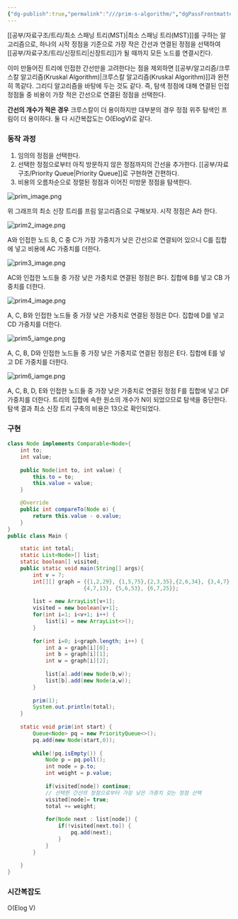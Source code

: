 ```yaml
---
{"dg-publish":true,"permalink":"///prim-s-algorithm/","dgPassFrontmatter":true}
---
```



[[공부/자료구조/트리/최소 스패닝 트리(MST)\|최소 스패닝 트리(MST)]]를 구하는 알고리즘으로, 하나의 시작 정점을 기준으로 가장 작은 간선과 연결된 정점을 선택하여 [[공부/자료구조/트리/신장트리\|신장트리]]가 될 때까지 모든 노드를 연결시킨다.

이미 만들어진 트리에 인접한 간선만을 고려한다는 점을 제외하면 [[공부/알고리즘/크루스칼 알고리즘(Kruskal Algorithm)\|크루스칼 알고리즘(Kruskal Algorithm)]]과 완전히 똑같다. 그리디 알고리즘을 바탕에 두는 것도 같다. 즉, 탐색 정점에 대해 연결된 인접 정점들 중 비용이 가장 적은 간선으로 연결된 정점을 선택한다.

**간선의 개수가 적은 경우** 크루스칼이 더 용이하지만 대부분의 경우 정점 위주 탐색인 프림이 더 용이하다. 둘 다 시간복잡도는 O(ElogV)로 같다.

### 동작 과정
1. 임의의 정점을 선택한다.
2. 선택한 정점으로부터 아직 방문하지 않은 정점까지의 간선을 추가한다. [[공부/자료구조/Priority Queue\|Priority Queue]]로 구현하면 간편하다.
3. 비용의 오름차순으로 정렬된 정점과 이어진 미방문 정점을 탐색한다.

![prim_image.png](/img/user/첨부파일/prim_image.png)

위 그래프의 최소 신장 트리를 프림 알고리즘으로 구해보자. 시작 정점은 A라 한다.

![prim2_image.png](/img/user/첨부파일/prim2_image.png)

A와 인접한 노드 B, C 중 C가 가장 가중치가 낮은 간선으로 연결되어 있으니 C를 집합에 넣고 비용에 AC 가중치를 더한다.

![prim3_image.png](/img/user/첨부파일/prim3_image.png)

AC와 인접한 노드들 중 가장 낮은 가중치로 연결된 정점은 B다. 집합에 B를 넣고 CB 가중치를 더한다.

![prim4_image.png](/img/user/첨부파일/prim4_image.png)

A, C, B와 인접한 노드들 중 가장 낮은 가중치로 연결된 정점은 D다. 집합에 D를 넣고 CD 가중치를 더한다.

![prim5_iamge.png](/img/user/첨부파일/prim5_iamge.png)

A, C, B, D와 인접한 노드들 중 가장 낮은 가중치로 연결된 정점은 E다. 집합에 E를 넣고 DE 가중치를 더한다.

![prim6_iamge.png](/img/user/첨부파일/prim6_iamge.png)

A, C, B, D, E와 인접한 노드들 중 가장 낮은 가중치로 연결된 정점 F를 집합에 넣고 DF 가중치를 더한다. 트리의 집합에 속한 원소의 개수가 N이 되었으므로 탐색을 중단한다. 탐색 결과 최소 신장 트리 구축의 비용은 13으로 확인되었다.
### 구현
```java
class Node implements Comparable<Node>{
	int to;
	int value;
	
	public Node(int to, int value) {
		this.to = to;
		this.value = value;
	}

	@Override
	public int compareTo(Node o) {
		return this.value - o.value;
	}
}
public class Main {

	static int total;
	static List<Node>[] list;
	static boolean[] visited;
	public static void main(String[] args){
		int v = 7; 
		int[][] graph = {{1,2,29}, {1,5,75},{2,3,35},{2,6,34}, {3,4,7},{4,6,23},
						{4,7,13}, {5,6,53}, {6,7,25}};	
                        
		list = new ArrayList[v+1];
		visited = new boolean[v+1];
		for(int i=1; i<v+1; i++) {
			list[i] = new ArrayList<>();
		}
		
		for(int i=0; i<graph.length; i++) {
			int a = graph[i][0];
			int b = graph[i][1];
			int w = graph[i][2];
            
			list[a].add(new Node(b,w));
			list[b].add(new Node(a,w));
		}
		
		prim(1);
		System.out.println(total);
	}
	
	static void prim(int start) {
		Queue<Node> pq = new PriorityQueue<>();
		pq.add(new Node(start,0));
        
		while(!pq.isEmpty()) {
			Node p = pq.poll();
			int node = p.to;
			int weight = p.value;
			
			if(visited[node]) continue;
			// 선택한 간선의 정점으로부터 가장 낮은 가중치 갖는 정점 선택 
			visited[node]= true;
			total += weight;
			
			for(Node next : list[node]) {
				if(!visited[next.to]) {
					pq.add(next);
				}
			}
		}
		
	}
}
```

### 시간복잡도
O(Elog V)